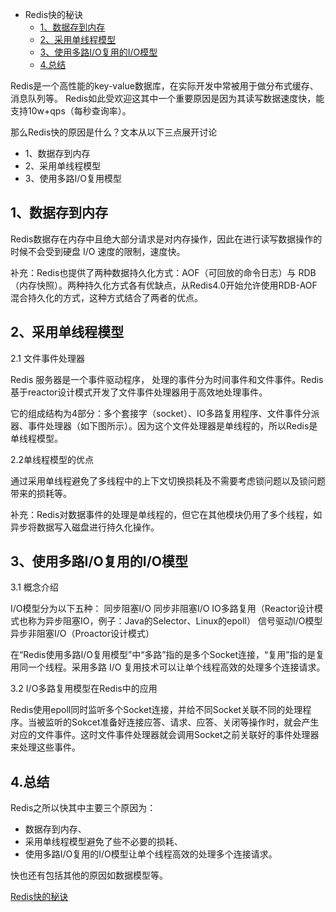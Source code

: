 - Redis快的秘诀
    - [1、数据存到内存](1、数据存到内存)
    - [2、采用单线程模型](#2、采用单线程模型)
    - [3、使用多路I/O复用的I/O模型](#3、使用多路I/O复用的I/O模型)
    - [4.总结](#4.总结)




Redis是一个高性能的key-value数据库，在实际开发中常被用于做分布式缓存、消息队列等。
Redis如此受欢迎这其中一个重要原因是因为其读写数据速度快，能支持10w+qps（每秒查询率）。

那么Redis快的原因是什么？文本从以下三点展开讨论
- 1、数据存到内存
- 2、采用单线程模型
- 3、使用多路I/O复用模型



## 1、数据存到内存

Redis数据存在内存中且绝大部分请求是对内存操作，因此在进行读写数据操作的时候不会受到硬盘 I/O 速度的限制，速度快。

补充：Redis也提供了两种数据持久化方式：AOF（可回放的命令日志）与 RDB（内存快照）。两种持久化方式各有优缺点，从Redis4.0开始允许使用RDB-AOF混合持久化的方式，这种方式结合了两者的优点。



## 2、采用单线程模型

2.1 文件事件处理器

Redis 服务器是一个事件驱动程序， 处理的事件分为时间事件和文件事件。Redis基于reactor设计模式开发了文件事件处理器用于高效地处理事件。

它的组成结构为4部分：多个套接字（socket）、IO多路复用程序、文件事件分派器、事件处理器（如下图所示）。因为这个文件处理器是单线程的，所以Redis是单线程模型。

2.2单线程模型的优点

通过采用单线程避免了多线程中的上下文切换损耗及不需要考虑锁问题以及锁问题带来的损耗等。

补充：Redis对数据事件的处理是单线程的，但它在其他模块仍用了多个线程，如异步将数据写入磁盘进行持久化操作。



## 3、使用多路I/O复用的I/O模型

3.1 概念介绍

I/O模型分为以下五种：
    同步阻塞I/O
    同步非阻塞I/O
    IO多路复用（Reactor设计模式也称为异步阻塞IO，例子：Java的Selector、Linux的epoll）
    信号驱动I/O模型
    异步非阻塞I/O（Proactor设计模式）

在“Redis使用多路I/O复用模型”中“多路”指的是多个Socket连接，“复用”指的是复用同一个线程。采用多路 I/O 复用技术可以让单个线程高效的处理多个连接请求。 

3.2 I/O多路复用模型在Redis中的应用

Redis使用epoll同时监听多个Socket连接，并给不同Socket关联不同的处理程序。当被监听的Sokcet准备好连接应答、请求、应答、关闭等操作时，就会产生对应的文件事件。这时文件事件处理器就会调用Socket之前关联好的事件处理器来处理这些事件。




## 4.总结

Redis之所以快其中主要三个原因为：
- 数据存到内存、
- 采用单线程模型避免了些不必要的损耗、
- 使用多路I/O复用的I/O模型让单个线程高效的处理多个连接请求。

快也还有包括其他的原因如数据模型等。



[Redis快的秘诀](https://www.toutiao.com/i6718285585955422733/)  




